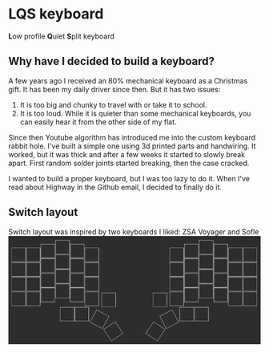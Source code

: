 # LQS keyboard
**L**ow profile **Q**uiet **S**plit keyboard

## Why have I decided to build a keyboard?
A few years ago I received an 80% mechanical keyboard as a Christmas gift. It has been my daily driver since then.
But it has two issues:
1. It is too big and chunky to travel with or take it to school.
2. It is too loud. While it is quieter than some mechanical keyboards, you can easily hear it from the other side of my flat.

Since then Youtube algorithm has introduced me into the custom keyboard rabbit hole.
I've built a simple one using 3d printed parts and handwiring. It worked, but it was thick and after a few weeks it started to slowly break apart. First random solder joints started breaking, then the case cracked.

I wanted to build a proper keyboard, but I was too lazy to do it.
When I've read about Highway in the Github email, I decided to finally do it.

## Switch layout
Switch layout was inspired by two keyboards I liked: ZSA Voyager and Sofle
![layout in ergogen](images/ergogen-layout.png)

